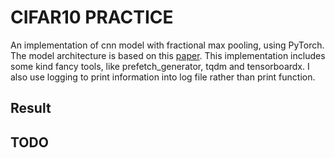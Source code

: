 # CIFAR10 PRACTICE

An implementation of cnn model with fractional max pooling, using PyTorch. The model architecture is based on this [paper](https://arxiv.org/pdf/1412.6071.pdf). This implementation includes some kind fancy tools,
like prefetch_generator, tqdm and tensorboardx.
I also use logging to print information into log file
rather than print function.

## Result

## TODO